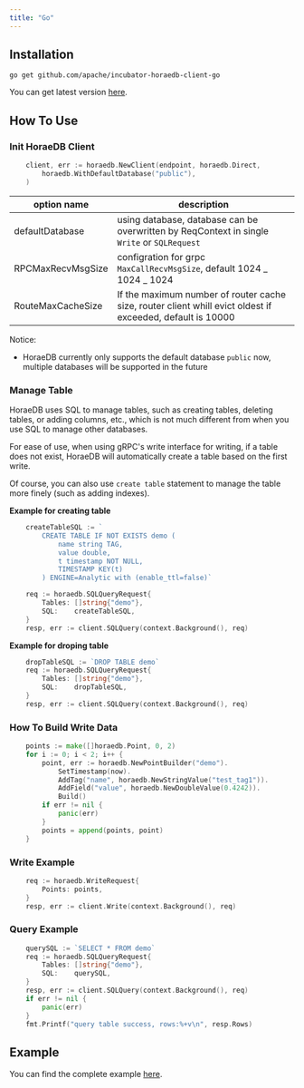 ```yaml
---
title: "Go"
---
```

## Installation

```
go get github.com/apache/incubator-horaedb-client-go
```

You can get latest version [here](https://github.com/apache/incubator-horaedb-client-go/tags).

## How To Use

### Init HoraeDB Client

```go
	client, err := horaedb.NewClient(endpoint, horaedb.Direct,
		horaedb.WithDefaultDatabase("public"),
	)
```

| option name       | description                                                                                                |
| ----------------- | ---------------------------------------------------------------------------------------------------------- |
| defaultDatabase   | using database, database can be overwritten by ReqContext in single `Write` or `SQLRequest`                |
| RPCMaxRecvMsgSize | configration for grpc `MaxCallRecvMsgSize`, default 1024 _ 1024 _ 1024                                     |
| RouteMaxCacheSize | If the maximum number of router cache size, router client whill evict oldest if exceeded, default is 10000 |

Notice:

- HoraeDB currently only supports the default database `public` now, multiple databases will be supported in the future

### Manage Table

HoraeDB uses SQL to manage tables, such as creating tables, deleting tables, or adding columns, etc., which is not much different from when you use SQL to manage other databases.

For ease of use, when using gRPC's write interface for writing, if a table does not exist, HoraeDB will automatically create a table based on the first write.

Of course, you can also use `create table` statement to manage the table more finely (such as adding indexes).

**Example for creating table**

```go
	createTableSQL := `
		CREATE TABLE IF NOT EXISTS demo (
			name string TAG,
			value double,
			t timestamp NOT NULL,
			TIMESTAMP KEY(t)
		) ENGINE=Analytic with (enable_ttl=false)`

	req := horaedb.SQLQueryRequest{
		Tables: []string{"demo"},
		SQL:    createTableSQL,
	}
	resp, err := client.SQLQuery(context.Background(), req)
```

**Example for droping table**

```go
	dropTableSQL := `DROP TABLE demo`
	req := horaedb.SQLQueryRequest{
		Tables: []string{"demo"},
		SQL:    dropTableSQL,
	}
	resp, err := client.SQLQuery(context.Background(), req)
```

### How To Build Write Data

```go
	points := make([]horaedb.Point, 0, 2)
	for i := 0; i < 2; i++ {
		point, err := horaedb.NewPointBuilder("demo").
			SetTimestamp(now).
			AddTag("name", horaedb.NewStringValue("test_tag1")).
			AddField("value", horaedb.NewDoubleValue(0.4242)).
			Build()
		if err != nil {
			panic(err)
		}
		points = append(points, point)
	}
```

### Write Example

```go
	req := horaedb.WriteRequest{
		Points: points,
	}
	resp, err := client.Write(context.Background(), req)
```

### Query Example

```go
	querySQL := `SELECT * FROM demo`
	req := horaedb.SQLQueryRequest{
		Tables: []string{"demo"},
		SQL:    querySQL,
	}
	resp, err := client.SQLQuery(context.Background(), req)
	if err != nil {
        panic(err)
	}
	fmt.Printf("query table success, rows:%+v\n", resp.Rows)
```

## Example

You can find the complete example [here](https://github.com/apache/incubator-horaedb-client-go/blob/main/examples/read_write.go).
